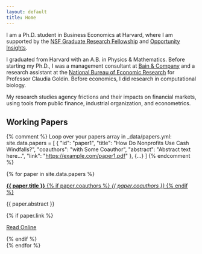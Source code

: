 ```yaml
---
layout: default
title: Home
---
```


<p>I am a Ph.D. student in Business Economics at Harvard, where I am supported by the <a href="https://www.nsfgrfp.org/" rel="external nofollow noopener" target="_blank">NSF Graduate Research Fellowship</a> and <a href="https://opportunityinsights.org/" rel="external nofollow noopener" target="_blank">Opportunity Insights</a>.</p>

<p>I graduated from Harvard with an A.B. in Physics &amp; Mathematics. Before starting my Ph.D., I was a management consultant at <a href="https://www.bain.com/" rel="external nofollow noopener" target="_blank">Bain &amp; Company</a> and a research assistant at the <a href="https://www.nber.org/" rel="external nofollow noopener" target="_blank">National Bureau of Economic Research</a> for Professor Claudia Goldin. Before economics, I did research in computational biology.</p>

<p>My research studies agency frictions and their impacts on financial markets, using tools from public finance, industrial organization, and econometrics.</p>

## Working Papers

{% comment %}
Loop over your papers array in _data/papers.yml:
site.data.papers = [
  {
    "id": "paper1",
    "title": "How Do Nonprofits Use Cash Windfalls?",
    "coauthors": "with Some Coauthor",
    "abstract": "Abstract text here...",
    "link": "https://example.com/paper1.pdf"
  },
  {...}
]
{% endcomment %}

{% for paper in site.data.papers %}
<div class="my-3">
  <!-- Toggle Link -->
  <a 
    class="d-inline-flex align-items-center collapsed" 
    style="text-transform: none; text-decoration: underline;" 
    data-toggle="collapse"
    href="#{{ paper.id }}"
    role="button"
    aria-expanded="false"
    aria-controls="{{ paper.id }}"
  >
    <strong>{{ paper.title }}</strong>
    {% if paper.coauthors %}
      <span class="ml-2"><em>{{ paper.coauthors }}</em></span>
    {% endif %}
    <!-- Toggle arrow icon -->
    <i class="fas fa-chevron-down ml-2"></i>
  </a>

  <!-- Collapsible Abstract & Link -->
  <div class="collapse mt-2" id="{{ paper.id }}">
    <p>{{ paper.abstract }}</p>
    {% if paper.link %}
      <p>
        <a href="{{ paper.link }}" target="_blank" rel="noopener">Read Online</a>
      </p>
    {% endif %}
  </div>
</div>
{% endfor %}
